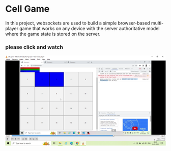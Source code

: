 # Cell Game
In this project, websockets are used to build a simple browser-based multi-player game that works on any device 
with the server authoritative model where the game state is stored on the server.

### please click and watch
[![output video](/cellgame.png)](https://drive.google.com/file/d/1ZH6s-lOfQqgWsl0Iqhc0sbX9ReNm76uQ/view?usp=share_link) </br>
